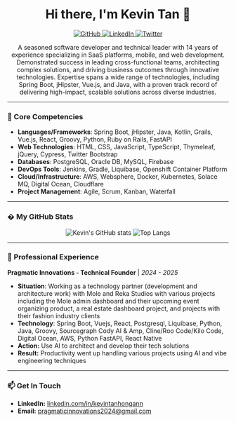 <h1 align="center">Hi there, I'm Kevin Tan 👋</h1>
<p align="center">
  <a href="https://github.com/kevintanhongann">
    <img src="https://img.shields.io/badge/github-%23121011.svg?style=for-the-badge&logo=github&logoColor=white" alt="GitHub">
  </a>
  <a href="https://www.linkedin.com/in/kevintanhongann/">
    <img src="https://img.shields.io/badge/linkedin-%230077B5.svg?style=for-the-badge&logo=linkedin&logoColor=white" alt="LinkedIn">
  </a>
  <a href="https://twitter.com/s1lv3rd3m0n">
    <img src="https://img.shields.io/badge/twitter-%231DA1F2.svg?style=for-the-badge&logo=twitter&logoColor=white" alt="Twitter">
  </a>
</p>

<p align="center">
  A seasoned software developer and technical leader with 14 years of experience specializing in SaaS platforms, mobile, and web development. Demonstrated success in leading cross-functional teams, architecting complex solutions, and driving business outcomes through innovative technologies. Expertise spans a wide range of technologies, including Spring Boot, jHipster, Vue.js, and Java, with a proven track record of delivering high-impact, scalable solutions across diverse industries.
</p>

---

### 🚀 Core Competencies

- **Languages/Frameworks**: Spring Boot, jHipster, Java, Kotlin, Grails, Vue.js, React, Groovy, Python, Ruby on Rails, FastAPI  
- **Web Technologies**: HTML, CSS, JavaScript, TypeScript, Thymeleaf, jQuery, Cypress, Twitter Bootstrap  
- **Databases**: PostgreSQL, Oracle DB, MySQL, Firebase  
- **DevOps Tools**: Jenkins, Gradle, Liquibase, Openshift Container Platform  
- **Cloud/Infrastructure**: AWS, Websphere, Docker, Kubernetes, Solace MQ, Digital Ocean, Cloudflare  
- **Project Management**: Agile, Scrum, Kanban, Waterfall

---

### � My GitHub Stats

<p align="center">
  <img src="https://github-readme-stats.vercel.app/api?username=kevintanhongann&show_icons=true&theme=radical" alt="Kevin's GitHub stats" />
  <img src="https://github-readme-stats.vercel.app/api/top-langs/?username=kevintanhongann&layout=compact&theme=radical" alt="Top Langs" />
</p>

---

### 💼 Professional Experience

**Pragmatic Innovations - Technical Founder** | _2024 - 2025_
- **Situation**: Working as a technology partner (development and architecture work) with Mole and Reka Studios with various projects including the Mole admin dashboard and their upcoming event organizing product, a real estate dashboard project, and projects with their fashion industry clients  
- **Technology**: Spring Boot, Vuejs, React, Postgresql, Liquibase, Python, Java, Groovy, Sourcegraph Cody AI & Amp, Cline/Roo Code/Kilo Code, Digital Ocean, AWS, Python FastAPI, React Native  
- **Action:** Use AI to architect and develop their tech solutions   
- **Result:** Productivity went up handling various projects using AI and vibe engineering techniques

---

### 📫 Get In Touch

- **LinkedIn:** [linkedin.com/in/kevintanhongann](https://www.linkedin.com/in/kevintanhongann/)
- **Email:** [pragmaticinnovations2024@gmail.com](mailto:pragmaticinnovations2024@email.com)
